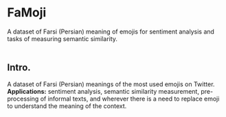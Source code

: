 # FaMoji
A dataset of Farsi (Persian) meaning of emojis for sentiment analysis and tasks of measuring semantic similarity. <br>
<br>

<h2>Intro.</h2>
A dataset of Farsi (Persian) meanings of the most used emojis on Twitter. <br>
<b>Applications:</b> sentiment analysis, semantic similarity measurement, pre-processing of informal texts, and wherever there is a need to replace emoji to understand the meaning of the context.

